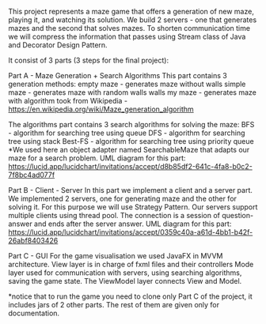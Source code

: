 This project represents a maze game that offers a generation of new maze, playing it, and watching its solution. We build 2 servers - one that generates mazes and the second that solves mazes. To shorten communication time we will compress the information that passes using Stream class of Java and Decorator Design Pattern.

It consist of 3 parts (3 steps for the final project):

Part A - Maze Generation + Search Algorithms
This part contains 3 generation methods:
empty maze - generates maze without walls
simple maze - generates maze with random walls walls
my maze - generates maze with algorithm took from Wikipedia - https://en.wikipedia.org/wiki/Maze_generation_algorithm

The algorithms part contains 3 search algorithms for solving the maze:
BFS -  algorithm for searching tree using queue
DFS - algorithm for searching tree using stack
Best-FS - algorithm for searching tree using priority queue
*We used here an object adapter named SearchableMaze that adapts our maze for a search problem.
UML diagram for this part: 
https://lucid.app/lucidchart/invitations/accept/d8b85df2-641c-4fa8-b0c2-7f8bc4ad077f


Part B - Client - Server
In this part we implement a client and a server part. 
We implemented 2 servers, one for generating maze and the other for solving it. For this purpose we will use Strategy Pattern.
Our servers support multiple clients using thread pool. The connection is a session of question-answer and ends after the server answer.
UML diagram for this part:
https://lucid.app/lucidchart/invitations/accept/0359c40a-a61d-4bb1-b42f-26abf8403426




Part C - GUI
For the game visualisation we used JavaFX in MVVM architecture.
View layer is in charge of fxml files and their controllers
Mode layer used for communication with servers, using searching algorithms, saving the game state.
The ViewModel layer connects View and Model.

*notice that to run the game you need to clone only Part C of the project, it includes jars of 2 other parts. The rest of them are given only for documentation.




